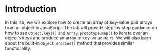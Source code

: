 # Introduction

In this lab, we will explore how to create an array of key-value pair arrays from an object in JavaScript. The lab will provide step-by-step guidance on how to use `Object.keys()` and `Array.prototype.map()` to iterate over an object's keys and produce an array of key-value pairs. We will also learn about the built-in `Object.entries()` method that provides similar functionality.
